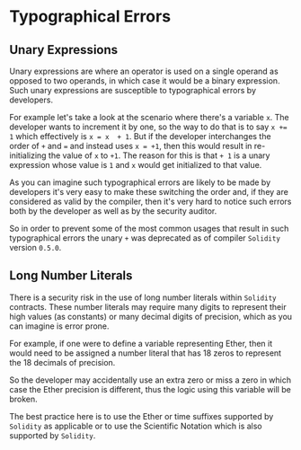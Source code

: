 # Typographical Errors

## Unary Expressions

Unary expressions are where an operator is used on a single operand as opposed to two operands, in which case it would be a binary expression. Such unary expressions are susceptible to typographical errors by developers.

For example let's take a look at the scenario where there's a variable `x`. The developer wants to increment it by one, so the way to do that is to say `x += 1` which effectively is `x = x  + 1`. But if the developer interchanges the order of `+` and `=` and instead uses `x = +1`, then this would result in re-initializing the value of `x` to `+1`. The reason for this is that `+ 1` is a unary expression whose value is `1` and `x` would get initialized to that value.

As you can imagine such typographical errors are likely to be made by developers it's very easy to make these switching the order and, if they are considered as valid by the compiler, then it's very hard to notice such errors both by the developer as well as by the security auditor. 

So in order to prevent some of the most common usages that result in such typographical errors the unary `+` was deprecated as of compiler `Solidity` version `0.5.0`.

## Long Number Literals

There is a security risk in the use of long number literals within `Solidity` contracts. These number literals may require many digits to represent their high values (as constants) or many decimal digits of precision, which as you can imagine is error prone. 

For example, if one were to define a variable representing Ether, then it would need to be assigned a number literal that has 18 zeros to represent the 18 decimals of precision.

So the developer may accidentally use an extra zero or miss a zero in which case the Ether precision is different, thus the logic using this variable will be broken.

The best practice here is to use the Ether or time suffixes supported by `Solidity` as applicable or to use the Scientific Notation which is also supported by `Solidity`.